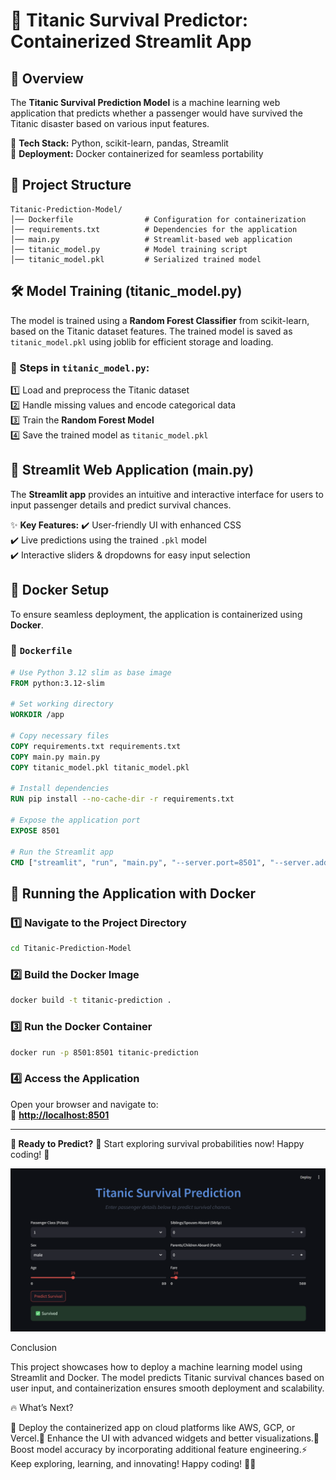 # 🚢 Titanic Survival Predictor: Containerized Streamlit App

## 📌 Overview
The **Titanic Survival Prediction Model** is a machine learning web application that predicts whether a passenger would have survived the Titanic disaster based on various input features.

🔹 **Tech Stack:** Python, scikit-learn, pandas, Streamlit  
🔹 **Deployment:** Docker containerized for seamless portability  

## 📂 Project Structure
```
Titanic-Prediction-Model/
│── Dockerfile                # Configuration for containerization
│── requirements.txt          # Dependencies for the application
│── main.py                   # Streamlit-based web application
│── titanic_model.py          # Model training script
│── titanic_model.pkl         # Serialized trained model
```

## 🛠️ Model Training (titanic_model.py)
The model is trained using a **Random Forest Classifier** from scikit-learn, based on the Titanic dataset features. The trained model is saved as `titanic_model.pkl` using joblib for efficient storage and loading.

### 📌 Steps in `titanic_model.py`:
1️⃣ Load and preprocess the Titanic dataset  
2️⃣ Handle missing values and encode categorical data  
3️⃣ Train the **Random Forest Model**  
4️⃣ Save the trained model as `titanic_model.pkl`  

## 🎨 Streamlit Web Application (main.py)
The **Streamlit app** provides an intuitive and interactive interface for users to input passenger details and predict survival chances.

✨ **Key Features:**
✔️ User-friendly UI with enhanced CSS  
✔️ Live predictions using the trained `.pkl` model  
✔️ Interactive sliders & dropdowns for easy input selection  

## 🐳 Docker Setup
To ensure seamless deployment, the application is containerized using **Docker**.

### 📄 `Dockerfile`
```dockerfile
# Use Python 3.12 slim as base image
FROM python:3.12-slim

# Set working directory
WORKDIR /app

# Copy necessary files
COPY requirements.txt requirements.txt
COPY main.py main.py
COPY titanic_model.pkl titanic_model.pkl

# Install dependencies
RUN pip install --no-cache-dir -r requirements.txt

# Expose the application port
EXPOSE 8501

# Run the Streamlit app
CMD ["streamlit", "run", "main.py", "--server.port=8501", "--server.address=0.0.0.0"]
```

## 🚀 Running the Application with Docker

### 1️⃣ Navigate to the Project Directory
```sh
cd Titanic-Prediction-Model
```

### 2️⃣ Build the Docker Image
```sh
docker build -t titanic-prediction .
```

### 3️⃣ Run the Docker Container
```sh
docker run -p 8501:8501 titanic-prediction
```

### 4️⃣ Access the Application
Open your browser and navigate to:  
🔗 **[http://localhost:8501](http://localhost:8501)**

---
**📢 Ready to Predict?** 🚀 Start exploring survival probabilities now! Happy coding! 🎉

![Streamlit App Screenshot](https://github.com/vidhi-jaju/DockSpace/blob/503edea0a8d31ac50889f767b41cfc13cfd07b51/3.Titanic%20Survival%20Predictor%20Containerized%20Streamlit%20App/img2.png)

Conclusion

This project showcases how to deploy a machine learning model using Streamlit and Docker. The model predicts Titanic survival chances based on user input, and containerization ensures smooth deployment and scalability.

🔥 What’s Next?

🚀 Deploy the containerized app on cloud platforms like AWS, GCP, or Vercel.🎨 Enhance the UI with advanced widgets and better visualizations.🧠 Boost model accuracy by incorporating additional feature engineering.⚡ Keep exploring, learning, and innovating! Happy coding! 🐳🚢




